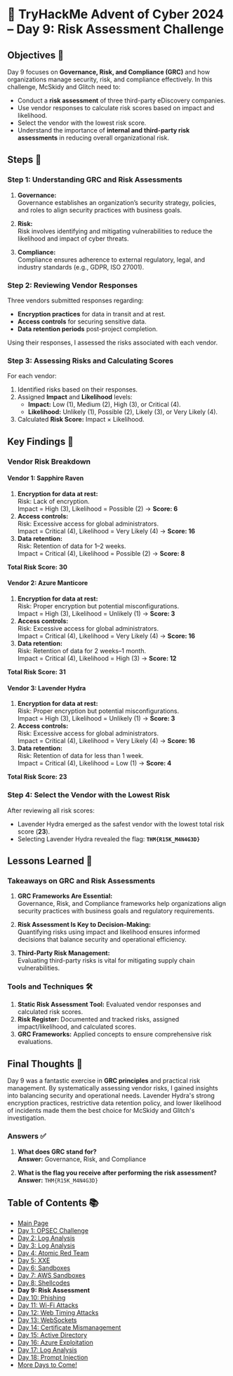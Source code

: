 # 🎄 TryHackMe Advent of Cyber 2024 – Day 9: Risk Assessment Challenge

## Objectives 🎯

Day 9 focuses on **Governance, Risk, and Compliance (GRC)** and how organizations manage security, risk, and compliance effectively. In this challenge, McSkidy and Glitch need to:
- Conduct a **risk assessment** of three third-party eDiscovery companies.
- Use vendor responses to calculate risk scores based on impact and likelihood.
- Select the vendor with the lowest risk score.
- Understand the importance of **internal and third-party risk assessments** in reducing overall organizational risk.

## Steps 🚀

### **Step 1: Understanding GRC and Risk Assessments**
1. **Governance:**  
   Governance establishes an organization’s security strategy, policies, and roles to align security practices with business goals.

2. **Risk:**  
   Risk involves identifying and mitigating vulnerabilities to reduce the likelihood and impact of cyber threats.

3. **Compliance:**  
   Compliance ensures adherence to external regulatory, legal, and industry standards (e.g., GDPR, ISO 27001).

### **Step 2: Reviewing Vendor Responses**
Three vendors submitted responses regarding:
- **Encryption practices** for data in transit and at rest.
- **Access controls** for securing sensitive data.
- **Data retention periods** post-project completion.

Using their responses, I assessed the risks associated with each vendor.

### **Step 3: Assessing Risks and Calculating Scores**
For each vendor:
1. Identified risks based on their responses.
2. Assigned **Impact** and **Likelihood** levels:
   - **Impact:** Low (1), Medium (2), High (3), or Critical (4).
   - **Likelihood:** Unlikely (1), Possible (2), Likely (3), or Very Likely (4).
3. Calculated **Risk Score:** Impact × Likelihood.

## Key Findings 🔑

### **Vendor Risk Breakdown**

#### **Vendor 1: Sapphire Raven**
1. **Encryption for data at rest:**  
   Risk: Lack of encryption.  
   Impact = High (3), Likelihood = Possible (2) → **Score: 6**  
2. **Access controls:**  
   Risk: Excessive access for global administrators.  
   Impact = Critical (4), Likelihood = Very Likely (4) → **Score: 16**  
3. **Data retention:**  
   Risk: Retention of data for 1–2 weeks.  
   Impact = Critical (4), Likelihood = Possible (2) → **Score: 8**  

**Total Risk Score:** **30**

#### **Vendor 2: Azure Manticore**
1. **Encryption for data at rest:**  
   Risk: Proper encryption but potential misconfigurations.  
   Impact = High (3), Likelihood = Unlikely (1) → **Score: 3**  
2. **Access controls:**  
   Risk: Excessive access for global administrators.  
   Impact = Critical (4), Likelihood = Very Likely (4) → **Score: 16**  
3. **Data retention:**  
   Risk: Retention of data for 2 weeks–1 month.  
   Impact = Critical (4), Likelihood = High (3) → **Score: 12**  

**Total Risk Score:** **31**

#### **Vendor 3: Lavender Hydra**
1. **Encryption for data at rest:**  
   Risk: Proper encryption but potential misconfigurations.  
   Impact = High (3), Likelihood = Unlikely (1) → **Score: 3**  
2. **Access controls:**  
   Risk: Excessive access for global administrators.  
   Impact = Critical (4), Likelihood = Very Likely (4) → **Score: 16**  
3. **Data retention:**  
   Risk: Retention of data for less than 1 week.  
   Impact = Critical (4), Likelihood = Low (1) → **Score: 4**  

**Total Risk Score:** **23**

### **Step 4: Select the Vendor with the Lowest Risk**

After reviewing all risk scores:
- Lavender Hydra emerged as the safest vendor with the lowest total risk score (**23**).
- Selecting Lavender Hydra revealed the flag: **`THM{R15K_M4N4G3D}`**

## Lessons Learned 🌟

### Takeaways on GRC and Risk Assessments
1. **GRC Frameworks Are Essential:**  
   Governance, Risk, and Compliance frameworks help organizations align security practices with business goals and regulatory requirements.

2. **Risk Assessment Is Key to Decision-Making:**  
   Quantifying risks using impact and likelihood ensures informed decisions that balance security and operational efficiency.

3. **Third-Party Risk Management:**  
   Evaluating third-party risks is vital for mitigating supply chain vulnerabilities.

### Tools and Techniques 🛠️
1. **Static Risk Assessment Tool:** Evaluated vendor responses and calculated risk scores.  
2. **Risk Register:** Documented and tracked risks, assigned impact/likelihood, and calculated scores.  
3. **GRC Frameworks:** Applied concepts to ensure comprehensive risk evaluations.

## Final Thoughts 🎁

Day 9 was a fantastic exercise in **GRC principles** and practical risk management. By systematically assessing vendor risks, I gained insights into balancing security and operational needs. Lavender Hydra's strong encryption practices, restrictive data retention policy, and lower likelihood of incidents made them the best choice for McSkidy and Glitch's investigation.

### Answers ✅
1. **What does GRC stand for?**  
   **Answer:** Governance, Risk, and Compliance  

2. **What is the flag you receive after performing the risk assessment?**  
   **Answer:** `THM{R15K_M4N4G3D}`

## Table of Contents 📚

- [Main Page](README.md)
- [Day 1: OPSEC Challenge](day1.md)
- [Day 2: Log Analysis](day2.md)
- [Day 3: Log Analysis](day3.md)
- [Day 4: Atomic Red Team](day4.md)
- [Day 5: XXE](day5.md)
- [Day 6: Sandboxes](day6.md)
- [Day 7: AWS Sandboxes](day7.md)
- [Day 8: Shellcodes](day8.md)
- **Day 9: Risk Assessment**
- [Day 10: Phishing](day_10.md)
- [Day 11: Wi-Fi Attacks](day_11.md)
- [Day 12: Web Timing Attacks](day_12.md)
- [Day 13: WebSockets](day_13.md)
- [Day 14: Certificate Mismanagement](day_14.md)
- [Day 15: Active Directory](day_15.md)
- [Day 16: Azure Exploitation](day_16.md)
- [Day 17: Log Analysis](day_17.md)
- [Day 18: Prompt Injection](day_18.md)
- [More Days to Come!](#)
